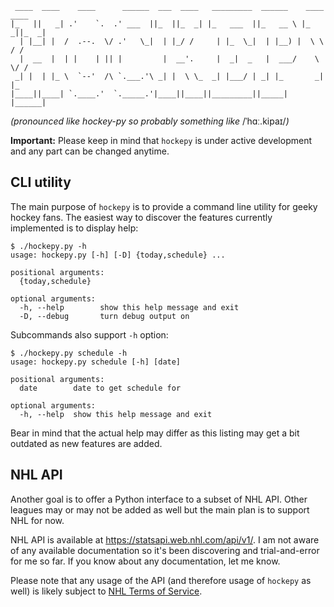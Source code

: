      ____  ____    ____      ______  ___  ____   _________  ______    ____  ____
    |_   ||   _| .'    `.  .' ___  ||_  ||_  _| |_   ___  ||_   __ \ |_  _||_  _|
      | |__| |  /  .--.  \/ .'   \_|  | |_/ /     | |_  \_|  | |__) |  \ \  / /
      |  __  |  | |    | || |         |  __'.     |  _|  _   |  ___/    \ \/ /
     _| |  | |_ \  `--'  /\ `.___.'\ _| |  \ \_  _| |___/ | _| |_       _|  |_
    |____||____| `.____.'  `._____.'|____||____||_________||_____|     |______|

_(pronounced like hockey-py so probably something like_ /ˈhɑː.kipaɪ/_)_


**Important:** Please keep in mind that `hockepy` is under active development
and any part can be changed anytime.

## CLI utility

The main purpose of `hockepy` is to provide a command line utility for geeky
hockey fans. The easiest way to discover the features currently implemented is
to display help:

    $ ./hockepy.py -h
    usage: hockepy.py [-h] [-D] {today,schedule} ...

    positional arguments:
      {today,schedule}

    optional arguments:
      -h, --help        show this help message and exit
      -D, --debug       turn debug output on

Subcommands also support `-h` option:

    $ ./hockepy.py schedule -h
    usage: hockepy.py schedule [-h] [date]

    positional arguments:
      date        date to get schedule for

    optional arguments:
      -h, --help  show this help message and exit

Bear in mind that the actual help may differ as this listing may get a bit
outdated as new features are added.

## NHL API

Another goal is to offer a Python interface to a subset of NHL API. Other
leagues may or may not be added as well but the main plan is to support NHL for
now.

NHL API is available at <https://statsapi.web.nhl.com/api/v1/>. I am not aware
of any available documentation so it's been discovering and trial-and-error for
me so far. If you know about any documentation, let me know.

Please note that any usage of the API (and therefore usage of `hockepy` as
well) is likely subject to
[NHL Terms of Service](https://www.nhl.com/info/terms-of-service).
